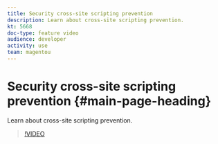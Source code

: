 ```yaml
---
title: Security cross-site scripting prevention
description: Learn about cross-site scripting prevention. 
kt: 5668
doc-type: feature video
audience: developer
activity: use
team: magentou
---
```


# Security cross-site scripting prevention {#main-page-heading}

Learn about cross-site scripting prevention. 

>[!VIDEO](https://video.tv.adobe.com/v/35823)